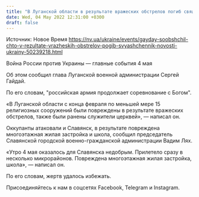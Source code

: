 ```yaml
---
title: "В Луганской области в результате вражеских обстрелов погиб священник, в Славянске оккупанты били по микрорайонам"
date: Wed, 04 May 2022 12:31:00 +0300
draft: false
---
```

Источник: Новое Время https://nv.ua/ukraine/events/gayday-soobshchil-chto-v-rezultate-vrazheskih-obstrelov-pogib-svyashchennik-novosti-ukrainy-50239218.html


Война России против Украины — главные события 4 мая

Об этом сообщил глава Луганской военной администрации Сергей Гайдай.

По его словам, "российская армия продолжает соревнование с Богом".

«В Луганской области с конца февраля по меньшей мере 15 религиозных сооружений были повреждены в результате вражеских обстрелов, также были ранены служители церквей», — написал он.

Оккупанты атаковали и Славянск, в результате повреждена многоэтажная жилая застройка и школа, сообщил председатель Славянской городской военно-гражданской администрации Вадим Лях.

«Утро 4 мая оказалось для Славянска недобрым. Прилетело сразу в несколько микрорайонов. Повреждена многоэтажная жилая застройка, школа», — написал он.

По его словам, жертв удалось избежать.

Присоединяйтесь к нам в соцсетях Facebook, Telegram и Instagram.
